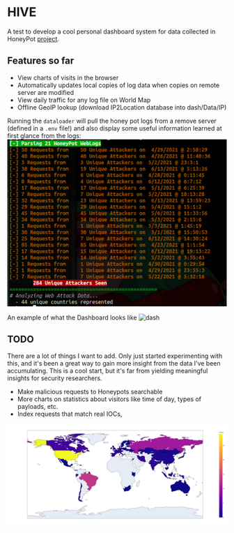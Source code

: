 # HIVE 
A test to develop a cool personal dashboard system for data collected in HoneyPot [project](https://github.com/0ptik41/HomeAlone). 

## Features so far
- View charts of visits in the browser 
- Automatically updates local copies of log data when
  copies on remote server are modified
- View daily traffic for any log file on World Map 
- Offline GeoIP lookup (download IP2Location database into dash/Data/IP)

Running the `dataloader` will pull the honey pot logs from a remove server (defined in a `.env` file!) and also display some useful information learned at first glance from the logs:
![dash](https://raw.githubusercontent.com/0ptik41/Hive/master/exInfo.png)



An example of what the Dashboard looks like ![dash](https://raw.githubusercontent.com/0ptik41/Hive/master/honeydata.gif)

## TODO 
There are a lot of things I want to add. Only just started experimenting with this, and it's been a great way to gain more insight from the data I've been accumulating. This is a cool start, but it's far from yielding meaningful insights for security researchers.

- Make malicious requests to Honeypots searchable 
- More charts on statistics about visitors like time of day, types of payloads, etc.
- Index requests that match real IOCs,

![map](https://raw.githubusercontent.com/0ptik41/Hive/master/exMap.png)